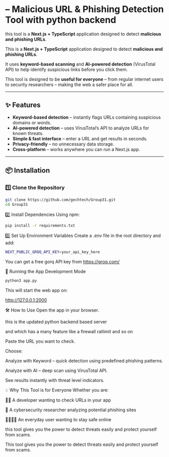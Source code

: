 # – Malicious URL & Phishing Detection Tool with python backend

this tool is a **Next.js + TypeScript** application designed to detect **malicious and phishing URLs**.  

This is a **Next.js + TypeScript** application designed to detect **malicious and phishing URLs**.  

It uses **keyword-based scanning** and **AI-powered detection** (VirusTotal API) to help identify suspicious links before you click them.

This tool is designed to be **useful for everyone** – from regular internet users to security researchers – making the web a safer place for all.

---

## ✨ Features

- **Keyword-based detection** – instantly flags URLs containing suspicious domains or words.
- **AI-powered detection** – uses VirusTotal’s API to analyze URLs for known threats.
- **Simple & fast interface** – enter a URL and get results in seconds.
- **Privacy-friendly** – no unnecessary data storage.
- **Cross-platform** – works anywhere you can run a Next.js app.

---

## 📦 Installation

### 1️⃣ Clone the Repository
```bash
git clone https://github.com/gechtech/Group31.git
cd Group31
```



2️⃣ Install Dependencies
Using npm:
```bash
pip install -r requirements.txt
```

3️⃣ Set Up Environment Variables
Create a .env file in the root directory and add:
```bash
NEXT_PUBLIC_GROQ_API_KEY=your_api_key_here
```
You can get a free gorq API key from https://groq.com/

🚀 Running the App
Development Mode
```bash
python3 app.py
```

This will start the  web app on:

http://127.0.0.1:2000



🛠 How to Use
Open the app in your browser.

this is the updated python backend based server 

and which has a many feature like a firewall ratlimit and so on

Paste the URL you want to check.

Choose:

Analyze with Keyword – quick detection using predefined phishing patterns.

Analyze with AI – deep scan using VirusTotal API.

See results instantly with threat level indicators.

💡 Why This Tool is for Everyone
Whether you are:

🧑‍💻 A developer wanting to check URLs in your app

🔐 A cybersecurity researcher analyzing potential phishing sites

👨‍👩‍👧‍👦 An everyday user wanting to stay safe online


this tool gives you the power to detect threats easily and protect yourself from scams.

This tool gives you the power to detect threats easily and protect yourself from scams.









